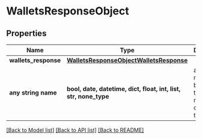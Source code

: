 # WalletsResponseObject


## Properties
Name | Type | Description | Notes
------------ | ------------- | ------------- | -------------
**wallets_response** | [**WalletsResponseObjectWalletsResponse**](WalletsResponseObjectWalletsResponse.md) |  | [optional] 
**any string name** | **bool, date, datetime, dict, float, int, list, str, none_type** | any string name can be used but the value must be the correct type | [optional]

[[Back to Model list]](../README.md#documentation-for-models) [[Back to API list]](../README.md#documentation-for-api-endpoints) [[Back to README]](../README.md)


